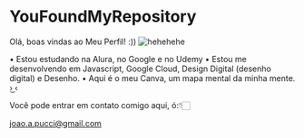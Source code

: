 # YouFoundMyRepository
Olá, boas vindas ao Meu Perfil! :))
![hehehehe](https://github.com/user-attachments/assets/9e95cf92-87b3-4619-9f86-6f5a8e1c98a2)


 • Estou estudando na Alura, no Google e no Udemy
 • Estou me desenvolvendo em Javascript, Google Cloud, Design Digital (desenho digital) e Desenho.
 • Aqui é o meu Canva, um mapa mental da minha mente. ›͜ ‹

Você pode entrar em contato comigo aqui, ó:👇🏻

 joao.a.pucci@gmail.com
